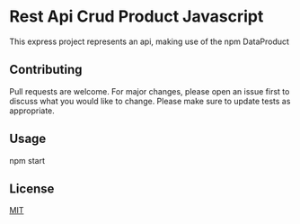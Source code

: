 
# Rest Api Crud Product Javascript

This express project represents an api, making use of the npm DataProduct

## Contributing
Pull requests are welcome. For major changes, please open an issue first to discuss what you would like to change.
Please make sure to update tests as appropriate.
## Usage
 npm start
## License
[MIT](https://choosealicense.com/licenses/mit/)




